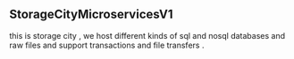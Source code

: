## StorageCityMicroservicesV1
this is storage city , we host different kinds of sql and nosql databases and raw files and support transactions and file transfers .
